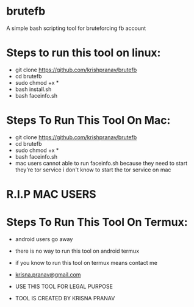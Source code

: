 # brutefb
A simple bash scripting tool for bruteforcing fb account

# Steps to run this tool on linux:
- git clone https://github.com/krishpranav/brutefb
- cd brutefb
- sudo chmod +x *
- bash install.sh
- bash faceinfo.sh

# Steps To Run This Tool On Mac:
- git clone https://github.com/krishpranav/brutefb
- cd brutefb
- sudo chmod +x *
- bash faceinfo.sh 
- mac users cannot able to run faceinfo.sh because they need to start they're tor service i don't know to start the tor service on mac
# R.I.P MAC USERS

# Steps To Run This Tool On Termux:
- android users go away
- there is no way to run this tool on android termux
- if you know to run this tool on termux means contact me
- krisna.pranav@gmail.com

- USE THIS TOOL FOR LEGAL PURPOSE
- TOOL IS CREATED BY KRISNA PRANAV
